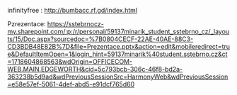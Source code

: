 infinityfree : http://bumbacc.rf.gd/index.html


Pzrezentace: https://sstebrnocz-my.sharepoint.com/:p:/r/personal/59137minarik_student_sstebrno_cz/_layouts/15/Doc.aspx?sourcedoc=%7B0804CECF-22AE-40AE-88C3-CD3BDB48E82B%7D&file=Prezentace.pptx&action=edit&mobileredirect=true&DefaultItemOpen=1&login_hint=59137minarik%40student.sstebrno.cz&ct=1718604868563&wdOrigin=OFFICECOM-WEB.MAIN.EDGEWORTH&cid=5c793bcb-306c-46f8-bd2a-363238b5d9ad&wdPreviousSessionSrc=HarmonyWeb&wdPreviousSession=e58e57ef-5061-4def-abd5-e91dcf765d60
